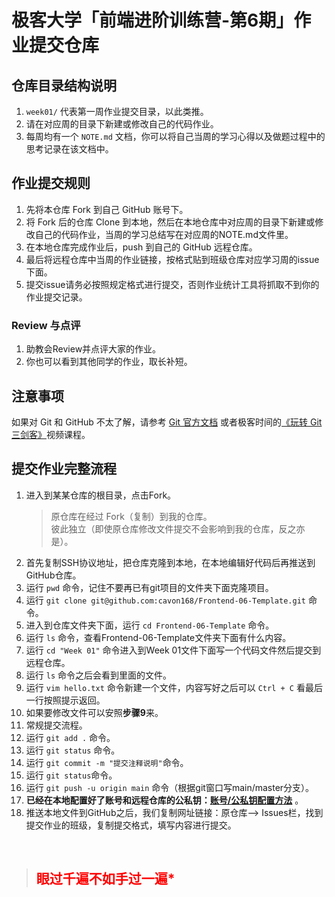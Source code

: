 # 极客大学「前端进阶训练营-第6期」作业提交仓库


## 仓库目录结构说明

1. `week01/` 代表第一周作业提交目录，以此类推。
2. 请在对应周的目录下新建或修改自己的代码作业。
2. 每周均有一个 `NOTE.md` 文档，你可以将自己当周的学习心得以及做题过程中的思考记录在该文档中。

## 作业提交规则
 
1. 先将本仓库 Fork 到自己 GitHub 账号下。
2. 将 Fork 后的仓库 Clone 到本地，然后在本地仓库中对应周的目录下新建或修改自己的代码作业，当周的学习总结写在对应周的NOTE.md文件里。
3. 在本地仓库完成作业后，push 到自己的 GitHub 远程仓库。
4. 最后将远程仓库中当周的作业链接，按格式贴到班级仓库对应学习周的issue下面。
5. 提交issue请务必按照规定格式进行提交，否则作业统计工具将抓取不到你的作业提交记录。 


### Review 与点评
1. 助教会Review并点评大家的作业。
2. 你也可以看到其他同学的作业，取长补短。

## 注意事项
 如果对 Git 和 GitHub 不太了解，请参考 [Git 官方文档](https://git-scm.com/book/zh/v2) 或者极客时间的[《玩转 Git 三剑客》](https://time.geekbang.org/course/intro/145)视频课程。


## 提交作业完整流程
1. 进入到某某仓库的根目录，点击Fork。
    > 原仓库在经过 Fork（复制）到我的仓库。<br>
    > 彼此独立（即使原仓库修改文件提交不会影响到我的仓库，反之亦是）。
2. 首先复制SSH协议地址，把仓库克隆到本地，在本地编辑好代码后再推送到GitHub仓库。
3. 运行 `pwd` 命令，记住不要再已有git项目的文件夹下面克隆项目。
4. 运行 `git clone git@github.com:cavon168/Frontend-06-Template.git` 命令。
5. 进入到仓库文件夹下面，运行 `cd Frontend-06-Template` 命令。
6. 运行 `ls` 命令，查看Frontend-06-Template文件夹下面有什么内容。
7. 运行 `cd "Week 01"` 命令进入到Week 01文件下面写一个代码文件然后提交到远程仓库。
8. 运行 `ls` 命令之后会看到里面的文件。
9. 运行 `vim hello.txt` 命令新建一个文件，内容写好之后可以 `Ctrl + C` 看最后一行按照提示返回。
10. 如果要修改文件可以安照**步骤9**来。
11. 常规提交流程。
12. 运行 `git add .` 命令。
13. 运行 `git status` 命令。
14. 运行 `git commit -m "提交注释说明"`命令。
15. 运行 `git status`命令。
16. 运行 `git push -u origin main` 命令（根据git窗口写main/master分支）。
17. **已经在本地配置好了账号和远程仓库的公私钥：[账号/公私钥配置方法](https://github.com/cavon168/learn_git)** 。
18. 推送本地文件到GitHub之后，我们复制网址链接：原仓库--> Issues栏，找到提交作业的班级，复制提交格式，填写内容进行提交。

<br>

> ## <color style="color: red;">**眼过千遍不如手过一遍***<color/>
